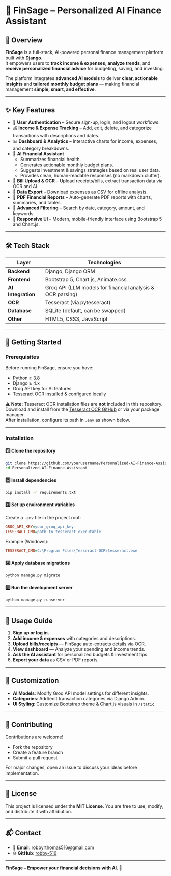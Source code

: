 
# 💼 FinSage – Personalized AI Finance Assistant

## 📌 Overview
**FinSage** is a full-stack, AI-powered personal finance management platform built with **Django**.  
It empowers users to **track income & expenses**, **analyze trends**, and **receive personalized financial advice** for budgeting, saving, and investing.

The platform integrates **advanced AI models** to deliver **clear, actionable insights** and **tailored monthly budget plans** — making financial management **simple, smart, and effective**.

---

## ✨ Key Features
- 🔐 **User Authentication** – Secure sign-up, login, and logout workflows.  
- 💰 **Income & Expense Tracking** – Add, edit, delete, and categorize transactions with descriptions and dates.  
- 📊 **Dashboard & Analytics** – Interactive charts for income, expenses, and category breakdowns.  
- 🤖 **AI Financial Assistant**  
  - Summarizes financial health.  
  - Generates actionable monthly budget plans.  
  - Suggests investment & savings strategies based on real user data.  
  - Provides clean, human-readable responses (no markdown clutter).  
- 🧾 **Bill Upload & OCR** – Upload receipts/bills, extract transaction data via OCR and AI.  
- 📂 **Data Export** – Download expenses as CSV for offline analysis.  
- 📑 **PDF Financial Reports** – Auto-generate PDF reports with charts, summaries, and tables.  
- 🎯 **Advanced Filtering** – Search by date, category, amount, and keywords.  
- 📱 **Responsive UI** – Modern, mobile-friendly interface using Bootstrap 5 and Chart.js.  

---

## 🛠 Tech Stack

| Layer        | Technologies |
|--------------|--------------|
| **Backend**  | Django, Django ORM |
| **Frontend** | Bootstrap 5, Chart.js, Animate.css |
| **AI Integration** | Groq API (LLM models for financial analysis & OCR parsing) |
| **OCR** | Tesseract (via pytesseract) |
| **Database** | SQLite (default, can be swapped) |
| **Other** | HTML5, CSS3, JavaScript |

---

## 🚀 Getting Started

### **Prerequisites**
Before running FinSage, ensure you have:
- Python ≥ 3.8  
- Django ≥ 4.x  
- Groq API key for AI features  
- Tesseract OCR installed & configured locally  

⚠ **Note:** Tesseract OCR installation files are **not** included in this repository.  
Download and install from the [Tesseract OCR GitHub](https://github.com/tesseract-ocr/tesseract) or via your package manager.  
After installation, configure its path in `.env` as shown below.

---

### **Installation**

#### 1️⃣ Clone the repository
```bash
git clone https://github.com/yourusername/Personalized-AI-Finance-Assistant.git
cd Personalized-AI-Finance-Assistant
````

#### 2️⃣ Install dependencies

```bash
pip install -r requirements.txt
```

#### 3️⃣ Set up environment variables

Create a `.env` file in the project root:

```ini
GROQ_API_KEY=your_groq_api_key
TESSERACT_CMD=path_to_tesseract_executable
```

Example (Windows):

```ini
TESSERACT_CMD=C:\Program Files\Tesseract-OCR\tesseract.exe
```

#### 4️⃣ Apply database migrations

```bash
python manage.py migrate
```

#### 5️⃣ Run the development server

```bash
python manage.py runserver
```

---

## 📖 Usage Guide

1. **Sign up or log in.**
2. **Add income & expenses** with categories and descriptions.
3. **Upload bills/receipts** — FinSage auto-extracts details via OCR.
4. **View dashboard** — Analyze your spending and income trends.
5. **Ask the AI assistant** for personalized budgets & investment tips.
6. **Export your data** as CSV or PDF reports.

---

## 🎨 Customization

* **AI Models**: Modify Groq API model settings for different insights.
* **Categories**: Add/edit transaction categories via Django Admin.
* **UI Styling**: Customize Bootstrap theme & Chart.js visuals in `/static`.

---

## 🤝 Contributing

Contributions are welcome!

* Fork the repository
* Create a feature branch
* Submit a pull request

For major changes, open an issue to discuss your ideas before implementation.

---

## 📜 License

This project is licensed under the **MIT License**.
You are free to use, modify, and distribute it with attribution.

---

## 📬 Contact

* 📧 **Email**: [robbyrthomas516@gmail.com](mailto:robbyrthomas516@gmail.com)
* 🌐 **GitHub**: [robby-516](https://github.com/robby-516)

---
**FinSage – Empower your financial decisions with AI. 🚀**


